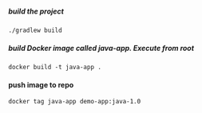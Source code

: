 ##### build the project

    ./gradlew build

##### build Docker image called java-app. Execute from root

    docker build -t java-app .
    
#### push image to repo 

    docker tag java-app demo-app:java-1.0

    
